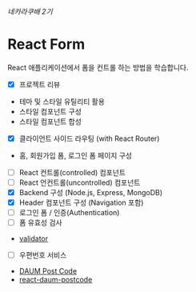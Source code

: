###### 네카라쿠배 2기
# React Form

React 애플리케이션에서 폼을 컨트롤 하는 방법을 학습합니다.

- [x]  프로젝트 리뷰
  - 테마 및 스타일 유틸리티 활용
  - 스타일 컴포넌트 구성
  - 스타일 컴포넌트 합성
- [x]  클라이언트 사이드 라우팅 (with React Router)
  - 홈, 회원가입 폼, 로그인 폼 페이지 구성
- [ ]  React 컨트롤(controlled) 컴포넌트
- [ ]  React 언컨트롤(uncontrolled) 컴포넌트
- [x]  Backend 구성 (Node.js, Express, MongoDB)
- [x]  Header 컴포넌트 구성 (Navigation 포함)
- [ ]  로그인 폼 / 인증(Authentication)
- [ ]  폼 유효성 검사
  - [validator](https://www.npmjs.com/package/validator)
- [ ]  우편번호 서비스
  - [DAUM Post Code](https://spi.maps.daum.net/postcode/guidessl)
  - [react-daum-postcode](https://www.npmjs.com/package/react-daum-postcode)